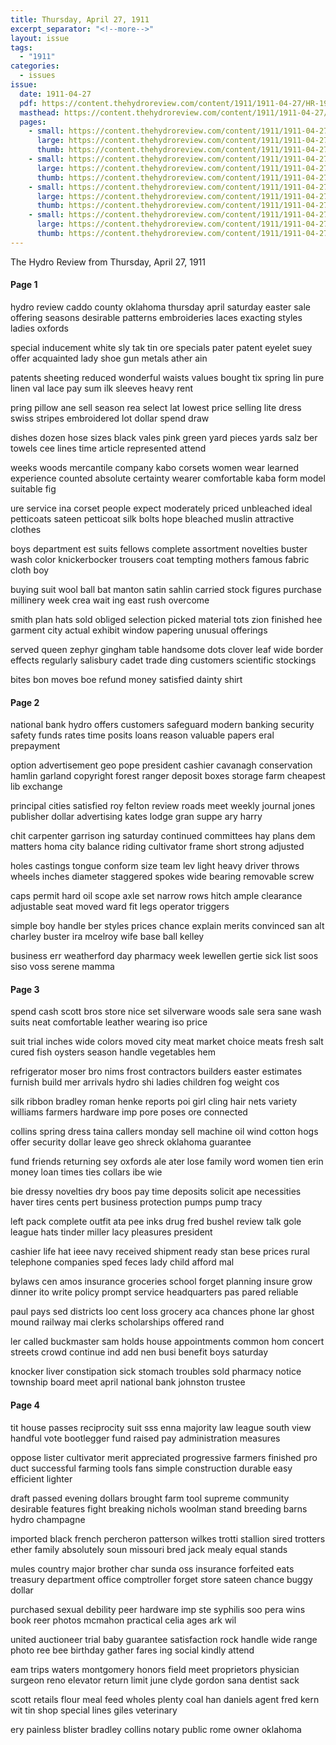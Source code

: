 ```yaml
---
title: Thursday, April 27, 1911
excerpt_separator: "<!--more-->"
layout: issue
tags:
  - "1911"
categories:
  - issues
issue:
  date: 1911-04-27
  pdf: https://content.thehydroreview.com/content/1911/1911-04-27/HR-1911-04-27.pdf
  masthead: https://content.thehydroreview.com/content/1911/1911-04-27/masthead/HR-1911-04-27.jpg
  pages:
    - small: https://content.thehydroreview.com/content/1911/1911-04-27/small/HR-1911-04-27-01.jpg
      large: https://content.thehydroreview.com/content/1911/1911-04-27/large/HR-1911-04-27-01.jpg
      thumb: https://content.thehydroreview.com/content/1911/1911-04-27/thumbnails/HR-1911-04-27-01.jpg
    - small: https://content.thehydroreview.com/content/1911/1911-04-27/small/HR-1911-04-27-02.jpg
      large: https://content.thehydroreview.com/content/1911/1911-04-27/large/HR-1911-04-27-02.jpg
      thumb: https://content.thehydroreview.com/content/1911/1911-04-27/thumbnails/HR-1911-04-27-02.jpg
    - small: https://content.thehydroreview.com/content/1911/1911-04-27/small/HR-1911-04-27-03.jpg
      large: https://content.thehydroreview.com/content/1911/1911-04-27/large/HR-1911-04-27-03.jpg
      thumb: https://content.thehydroreview.com/content/1911/1911-04-27/thumbnails/HR-1911-04-27-03.jpg
    - small: https://content.thehydroreview.com/content/1911/1911-04-27/small/HR-1911-04-27-04.jpg
      large: https://content.thehydroreview.com/content/1911/1911-04-27/large/HR-1911-04-27-04.jpg
      thumb: https://content.thehydroreview.com/content/1911/1911-04-27/thumbnails/HR-1911-04-27-04.jpg
---
```


The Hydro Review from Thursday, April 27, 1911

<!--more-->

<h4>Page 1</h4>
<p>hydro review caddo county oklahoma thursday april saturday easter sale offering seasons desirable patterns embroideries laces exacting styles ladies oxfords</p>
<p>special inducement white sly tak tin ore specials pater patent eyelet suey offer acquainted lady shoe gun metals ather ain</p>
<p>patents sheeting reduced wonderful waists values bought tix spring lin pure linen val lace pay sum ilk sleeves heavy rent</p>
<p>pring pillow ane sell season rea select lat lowest price selling lite dress swiss stripes embroidered lot dollar spend draw</p>
<p>dishes dozen hose sizes black vales pink green yard pieces yards salz ber towels cee lines time article represented attend</p>
<p>weeks woods mercantile company kabo corsets women wear learned experience counted absolute certainty wearer comfortable kaba form model suitable fig</p>
<p>ure service ina corset people expect moderately priced unbleached ideal petticoats sateen petticoat silk bolts hope bleached muslin attractive clothes</p>
<p>boys department est suits fellows complete assortment novelties buster wash color knickerbocker trousers coat tempting mothers famous fabric cloth boy</p>
<p>buying suit wool ball bat manton satin sahlin carried stock figures purchase millinery week crea wait ing east rush overcome</p>
<p>smith plan hats sold obliged selection picked material tots zion finished hee garment city actual exhibit window papering unusual offerings</p>
<p>served queen zephyr gingham table handsome dots clover leaf wide border effects regularly salisbury cadet trade ding customers scientific stockings</p>
<p>bites bon moves boe refund money satisfied dainty shirt</p>
<h4>Page 2</h4>
<p>national bank hydro offers customers safeguard modern banking security safety funds rates time posits loans reason valuable papers eral prepayment</p>
<p>option advertisement geo pope president cashier cavanagh conservation hamlin garland copyright forest ranger deposit boxes storage farm cheapest lib exchange</p>
<p>principal cities satisfied roy felton review roads meet weekly journal jones publisher dollar advertising kates lodge gran suppe ary harry</p>
<p>chit carpenter garrison ing saturday continued committees hay plans dem matters homa city balance riding cultivator frame short strong adjusted</p>
<p>holes castings tongue conform size team lev light heavy driver throws wheels inches diameter staggered spokes wide bearing removable screw</p>
<p>caps permit hard oil scope axle set narrow rows hitch ample clearance adjustable seat moved ward fit legs operator triggers</p>
<p>simple boy handle ber styles prices chance explain merits convinced san alt charley buster ira mcelroy wife base ball kelley</p>
<p>business err weatherford day pharmacy week lewellen gertie sick list soos siso voss serene mamma</p>
<h4>Page 3</h4>
<p>spend cash scott bros store nice set silverware woods sale sera sane wash suits neat comfortable leather wearing iso price</p>
<p>suit trial inches wide colors moved city meat market choice meats fresh salt cured fish oysters season handle vegetables hem</p>
<p>refrigerator moser bro nims frost contractors builders easter estimates furnish build mer arrivals hydro shi ladies children fog weight cos</p>
<p>silk ribbon bradley roman henke reports poi girl cling hair nets variety williams farmers hardware imp pore poses ore connected</p>
<p>collins spring dress taina callers monday sell machine oil wind cotton hogs offer security dollar leave geo shreck oklahoma guarantee</p>
<p>fund friends returning sey oxfords ale ater lose family word women tien erin money loan times ties collars ibe wie</p>
<p>bie dressy novelties dry boos pay time deposits solicit ape necessities haver tires cents pert business protection pumps pump tracy</p>
<p>left pack complete outfit ata pee inks drug fred bushel review talk gole league hats tinder miller lacy pleasures president</p>
<p>cashier life hat ieee navy received shipment ready stan bese prices rural telephone companies sped feces lady child afford mal</p>
<p>bylaws cen amos insurance groceries school forget planning insure grow dinner ito write policy prompt service headquarters pas pared reliable</p>
<p>paul pays sed districts loo cent loss grocery aca chances phone lar ghost mound railway mai clerks scholarships offered rand</p>
<p>ler called buckmaster sam holds house appointments common hom concert streets crowd continue ind add nen busi benefit boys saturday</p>
<p>knocker liver constipation sick stomach troubles sold pharmacy notice township board meet april national bank johnston trustee</p>
<h4>Page 4</h4>
<p>tit house passes reciprocity suit sss enna majority law league south view handful vote bootlegger fund raised pay administration measures</p>
<p>oppose lister cultivator merit appreciated progressive farmers finished pro duct successful farming tools fans simple construction durable easy efficient lighter</p>
<p>draft passed evening dollars brought farm tool supreme community desirable features fight breaking nichols woolman stand breeding barns hydro champagne</p>
<p>imported black french percheron patterson wilkes trotti stallion sired trotters ether family absolutely soun missouri bred jack mealy equal stands</p>
<p>mules country major brother char sunda oss insurance forfeited eats treasury department office comptroller forget store sateen chance buggy dollar</p>
<p>purchased sexual debility peer hardware imp ste syphilis soo pera wins book reer photos mcmahon practical celia ages ark wil</p>
<p>united auctioneer trial baby guarantee satisfaction rock handle wide range photo ree bee birthday gather fares ing social kindly attend</p>
<p>eam trips waters montgomery honors field meet proprietors physician surgeon reno elevator return limit june clyde gordon sana dentist sack</p>
<p>scott retails flour meal feed wholes plenty coal han daniels agent fred kern wit tin shop special lines giles veterinary</p>
<p>ery painless blister bradley collins notary public rome owner oklahoma</p>
